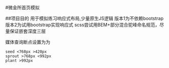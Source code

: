 #微金所首页模拟

##项目目的
用于模拟练习响应式布局,少量原生JS逻辑
版本1为不依赖bootstrap
版本2为试用bootstrap实现响应式
scss尝试用BEM+部分混合驼峰命名规范，尽量保证嵌套深度三层

媒体查询断点设置为为

    seed <768px >420px
    sprout >768px <992px
    plant >992px
